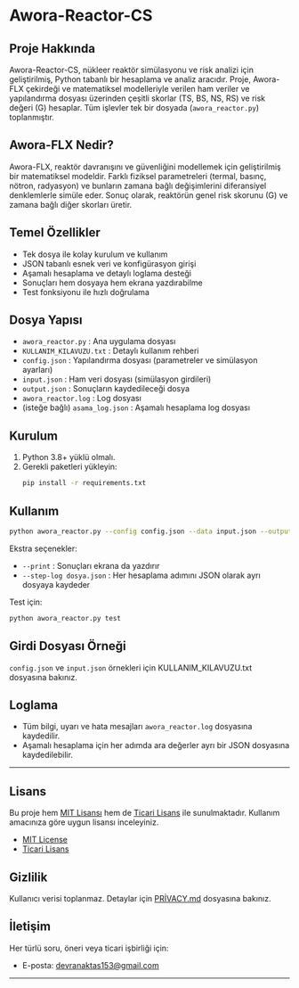 # Awora-Reactor-CS

## Proje Hakkında
Awora-Reactor-CS, nükleer reaktör simülasyonu ve risk analizi için geliştirilmiş, Python tabanlı bir hesaplama ve analiz aracıdır. Proje, Awora-FLX çekirdeği ve matematiksel modelleriyle verilen ham veriler ve yapılandırma dosyası üzerinden çeşitli skorlar (TS, BS, NS, RS) ve risk değeri (G) hesaplar. Tüm işlevler tek bir dosyada (`awora_reactor.py`) toplanmıştır.

## Awora-FLX Nedir?
Awora-FLX, reaktör davranışını ve güvenliğini modellemek için geliştirilmiş bir matematiksel modeldir. Farklı fiziksel parametreleri (termal, basınç, nötron, radyasyon) ve bunların zamana bağlı değişimlerini diferansiyel denklemlerle simüle eder. Sonuç olarak, reaktörün genel risk skorunu (G) ve zamana bağlı diğer skorları üretir.

## Temel Özellikler
- Tek dosya ile kolay kurulum ve kullanım
- JSON tabanlı esnek veri ve konfigürasyon girişi
- Aşamalı hesaplama ve detaylı loglama desteği
- Sonuçları hem dosyaya hem ekrana yazdırabilme
- Test fonksiyonu ile hızlı doğrulama

## Dosya Yapısı
- `awora_reactor.py` : Ana uygulama dosyası
- `KULLANIM_KILAVUZU.txt` : Detaylı kullanım rehberi
- `config.json` : Yapılandırma dosyası (parametreler ve simülasyon ayarları)
- `input.json` : Ham veri dosyası (simülasyon girdileri)
- `output.json` : Sonuçların kaydedileceği dosya
- `awora_reactor.log` : Log dosyası
- (isteğe bağlı) `asama_log.json` : Aşamalı hesaplama log dosyası

## Kurulum
1. Python 3.8+ yüklü olmalı.
2. Gerekli paketleri yükleyin:
   ```bash
   pip install -r requirements.txt
   ```

## Kullanım
```bash
python awora_reactor.py --config config.json --data input.json --output output.json
```
Ekstra seçenekler:
- `--print` : Sonuçları ekrana da yazdırır
- `--step-log dosya.json` : Her hesaplama adımını JSON olarak ayrı dosyaya kaydeder

Test için:
```bash
python awora_reactor.py test
```

## Girdi Dosyası Örneği
`config.json` ve `input.json` örnekleri için KULLANIM_KILAVUZU.txt dosyasına bakınız.

## Loglama
- Tüm bilgi, uyarı ve hata mesajları `awora_reactor.log` dosyasına kaydedilir.
- Aşamalı hesaplama için her adımda ara değerler ayrı bir JSON dosyasına kaydedilebilir.

---

## Lisans
Bu proje hem [MIT Lisansı](./LICENSE-MIT.md) hem de [Ticari Lisans](./LICENSE-COMMERCIAL.md) ile sunulmaktadır. Kullanım amacınıza göre uygun lisansı inceleyiniz.

- [MIT License](./LICENSE-MIT.md)
- [Ticari Lisans](./LICENSE-COMMERCIAL.md)

## Gizlilik
Kullanıcı verisi toplanmaz. Detaylar için [PRİVACY.md](./PRİVACY.md) dosyasına bakınız.

## İletişim
Her türlü soru, öneri veya ticari işbirliği için:
- E-posta: devranaktas153@gmail.com

---
